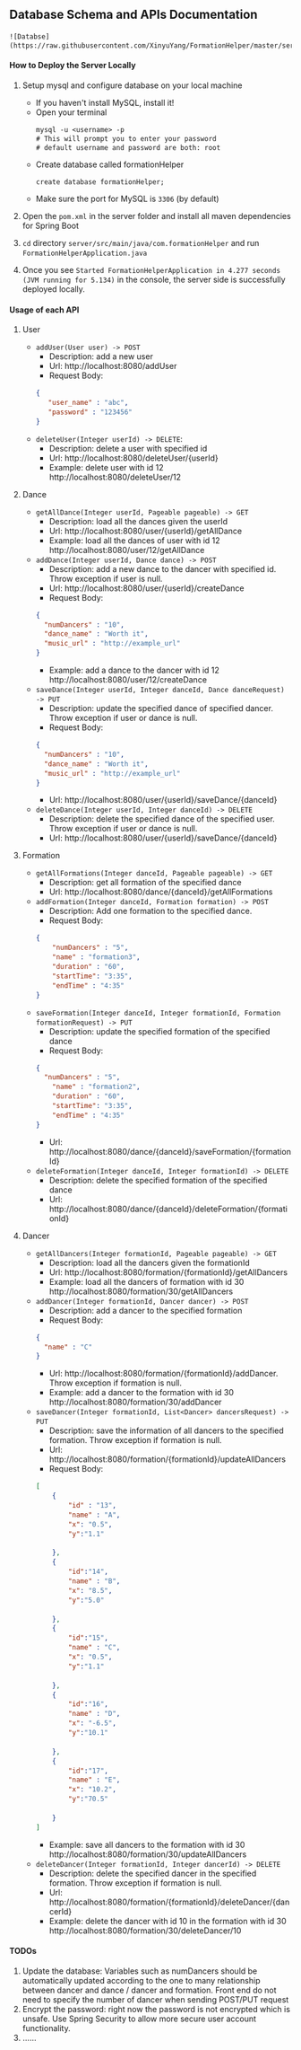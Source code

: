 ## Database Schema and APIs Documentation
    ![Databse](https://raw.githubusercontent.com/XinyuYang/FormationHelper/master/server/dbSchema.png)
#### How to Deploy the Server Locally
1. Setup mysql and configure database on your local machine
    - If you haven't install MySQL, install it!
    - Open your terminal
        ```
        mysql -u <username> -p
        # This will prompt you to enter your password
        # default username and password are both: root
        ```
    - Create database called formationHelper
        ```
        create database formationHelper;
        ```
    - Make sure the port for MySQL is ```3306``` (by default)

2. Open the ```pom.xml```  in the server folder and install all maven dependencies for Spring Boot

3. ```cd``` directory ```server/src/main/java/com.formationHelper``` and run ```FormationHelperApplication.java```

4. Once you see ```Started FormationHelperApplication in 4.277 seconds (JVM running for 5.134)``` in the console, the server side is successfully deployed locally.

#### Usage of each API

1. User
    - ```addUser(User user) -> POST```
        - Description: add a new user
        - Url: http://localhost:8080/addUser
        - Request Body:
        ```json 
        {
           "user_name" : "abc",
           "password" : "123456"
        }
        ```
    - ```deleteUser(Integer userId) -> DELETE```: 
        - Description: delete a user with specified id
        - Url: http://localhost:8080/deleteUser/{userId}
        - Example: delete user with id 12
        http://localhost:8080/deleteUser/12

2. Dance
    - ```getAllDance(Integer userId, Pageable pageable) -> GET```
        - Description: load all the dances given the userId
        - Url: http://localhost:8080/user/{userId}/getAllDance
        - Example: load all the dances of user with id 12
        http://localhost:8080/user/12/getAllDance
    - ```addDance(Integer userId, Dance dance) -> POST```
        - Description: add a new dance to the dancer with specified id. Throw exception if user is null.
        - Url: http://localhost:8080/user/{userId}/createDance
        - Request Body:
        ```json
        {
          "numDancers" : "10",
          "dance_name" : "Worth it",
          "music_url" : "http://example_url"
        }
        ```
        - Example: add a dance to the dancer with id 12
        http://localhost:8080/user/12/createDance
    - ```saveDance(Integer userId, Integer danceId, Dance danceRequest) -> PUT```
        - Description: update the specified dance of specified dancer. Throw exception if user or dance is null.
        - Request Body:
        ```json
        {
          "numDancers" : "10",
          "dance_name" : "Worth it",
          "music_url" : "http://example_url"
        }
        ```
        - Url: http://localhost:8080/user/{userId}/saveDance/{danceId}
    - ```deleteDance(Integer userId, Integer danceId) -> DELETE```
        - Description: delete the specified dance of the specified user. Throw exception if user or dance is null.
        - Url: http://localhost:8080/user/{userId}/saveDance/{danceId}  

3. Formation
    - ```getAllFormations(Integer danceId, Pageable pageable) -> GET```
        - Description: get all formation of the specified dance
        - Url: http://localhost:8080/dance/{danceId}/getAllFormations
    - ```addFormation(Integer danceId, Formation formation) -> POST```
        - Description: Add one formation to the specified dance.
        - Request Body:
        ```json
        {
            "numDancers" : "5",
            "name" : "formation3",
            "duration" : "60",
            "startTime": "3:35",
            "endTime" : "4:35"
        }
        ```
    - ```saveFormation(Integer danceId, Integer formationId, Formation formationRequest) -> PUT```
        - Description: update the specified formation of the specified dance
        - Request Body:
        ```json
        {
          "numDancers" : "5",
            "name" : "formation2",
            "duration" : "60",
            "startTime": "3:35",
            "endTime" : "4:35"
        }
        ```
        - Url: http://localhost:8080/dance/{danceId}/saveFormation/{formationId}
    - ```deleteFormation(Integer danceId, Integer formationId) -> DELETE```
        - Description: delete the specified formation of the specified dance
        - Url: http://localhost:8080/dance/{danceId}/deleteFormation/{formationId}
        
4. Dancer
    - ```getAllDancers(Integer formationId, Pageable pageable) -> GET```
        - Description: load all the dancers given the formationId
        - Url: http://localhost:8080/formation/{formationId}/getAllDancers
        - Example: load all the dancers of formation with id 30
        http://localhost:8080/formation/30/getAllDancers
    - ```addDancer(Integer formationId, Dancer dancer) -> POST```
        - Description: add a dancer to the specified formation
        - Request Body:
        ```json
        {
          "name" : "C"
        }
        ```
        - Url: http://localhost:8080/formation/{formationId}/addDancer. Throw exception if formation is null.
        - Example: add a dancer to the formation with id 30
        http://localhost:8080/formation/30/addDancer
    - ```saveDancer(Integer formationId, List<Dancer> dancersRequest) -> PUT```
        - Description: save the information of all dancers to the specified formation. Throw exception if formation is null.
        - Url: http://localhost:8080/formation/{formationId}/updateAllDancers
        - Request Body:
        ```json
        [
            {
                "id" : "13",
                "name" : "A",
                "x": "0.5",
                "y":"1.1"
                
            },
            {
                "id":"14",
                "name" : "B",
                "x": "8.5",
                "y":"5.0"
                
            },
            {
                "id":"15",
                "name" : "C",
                "x": "0.5",
                "y":"1.1"
                
            },
            {
                "id":"16",
                "name" : "D",
                "x": "-6.5",
                "y":"10.1"
                
            },
            {
                "id":"17",
                "name" : "E",
                "x": "10.2",
                "y":"70.5"
                
            }
        ]
        ```
        - Example: save all dancers to the formation with id 30
        http://localhost:8080/formation/30/updateAllDancers
    - ```deleteDancer(Integer formationId, Integer dancerId) -> DELETE```
        - Description: delete the specified dancer in the specified formation. Throw exception if formation is null.
        - Url: http://localhost:8080/formation/{formationId}/deleteDancer/{dancerId}
        - Example: delete the dancer with id 10 in the formation with id 30
        http://localhost:8080/formation/30/deleteDancer/10


#### TODOs

1. Update the database:
    Variables such as numDancers should be automatically updated according to the one to many relationship between dancer and dance / dancer and formation. Front end do not need to specify the number of dancer when sending POST/PUT request
2. Encrypt the password:
    right now the password is not encrypted which is unsafe. Use Spring Security to allow more secure user account functionality.
3. ......
